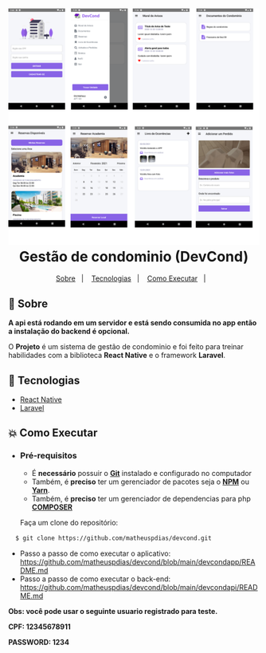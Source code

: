 <h1 align="center">
    <img alt="Devcond" src="devcond.png"  width="1000px" />
    <br>Gestão de condominio (DevCond)<br/>
</h1> 

<p align="center">
  <a href="#bookmark-sobre">Sobre</a>&nbsp;&nbsp;&nbsp;|&nbsp;&nbsp;&nbsp;
  <a href="#rocket-tecnologias">Tecnologias</a>&nbsp;&nbsp;&nbsp;|&nbsp;&nbsp;&nbsp;
  <a href="#boom-como-executar">Como Executar</a>&nbsp;&nbsp;&nbsp;|&nbsp;&nbsp;&nbsp;
</p>

## :bookmark: Sobre
**A api está rodando em um servidor e está sendo consumida no app então a instalação do backend é opcional.**

O **Projeto** é um sistema de gestão de condominio e foi feito para treinar habilidades com a biblioteca **React Native** e o framework **Laravel**.

## :rocket: Tecnologias
-  [React Native](http://facebook.github.io/react-native/)
-  [Laravel](https://laravel.com/)

## :boom: Como Executar

- ### **Pré-requisitos**

  - É **necessário** possuir o **[Git](https://git-scm.com/)** instalado e configurado no computador
  - Também, é **preciso** ter um gerenciador de pacotes seja o **[NPM](https://www.npmjs.com/)** ou **[Yarn](https://yarnpkg.com/)**.
  - Também, é **preciso** ter um gerenciador de dependencias para php **[COMPOSER](https://getcomposer.org/)**

  Faça um clone do repositório:

```sh
  $ git clone https://github.com/matheuspdias/devcond.git
```

 - Passo a passo de como executar o aplicativo: https://github.com/matheuspdias/devcond/blob/main/devcondapp/README.md
 - Passo a passo de como executar o back-end: https://github.com/matheuspdias/devcond/blob/main/devcondapi/README.md
 
 **Obs: você pode usar o seguinte usuario registrado para teste.** 

**CPF: 12345678911**

**PASSWORD: 1234**

